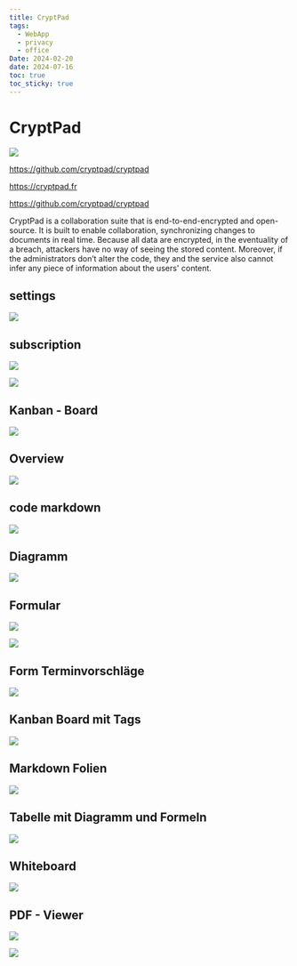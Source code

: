 ```yaml
---
title: CryptPad
tags:
  - WebApp
  - privacy
  - office
Date: 2024-02-20
date: 2024-07-16
toc: true
toc_sticky: true
---
```

#  CryptPad

![](../_asset/2024-02-20-CryptPad_image_1.png)

<https://github.com/cryptpad/cryptpad>

<https://cryptpad.fr>

<https://github.com/cryptpad/cryptpad>

CryptPad is a collaboration suite that is end-to-end-encrypted and open-source. It is built to enable collaboration, synchronizing changes to documents in real time. Because all data are encrypted, in the eventuality of a breach, attackers have no way of seeing the stored content. Moreover, if the administrators don’t alter the code, they and the service also cannot infer any piece of information about the users' content.

## settings

![](../_asset/2024-02-20-CryptPad_image_2.png)

## subscription 

![](../_asset/2024-02-20-CryptPad_image_3.png)


![](../_asset/2024-02-20-CryptPad_image_4.png)

## Kanban - Board 


 ![](../_asset/2024-02-20-CryptPad_image_5.png)
## Overview

![](../_asset/2024-02-20-CryptPad_image_6.png)

## code markdown

![](../_asset/2024-02-20-CryptPad_image_7.png)

## Diagramm

![](../_asset/2024-02-20-CryptPad_image_8.png)

## Formular 

![](../_asset/2024-02-20-CryptPad_image_9.png)

![](../_asset/2024-02-20-CryptPad_image_10.png)
## Form Terminvorschläge 

![](../_asset/2024-02-20-CryptPad_image_11.png)


## Kanban Board mit Tags 

![](../_asset/2024-02-20-CryptPad_image_12.png)


## Markdown Folien 

![](../_asset/2024-02-20-CryptPad_image_13.png)


## Tabelle mit Diagramm und Formeln

![](../_asset/2024-02-20-CryptPad_image_14.png)

## Whiteboard 

![](../_asset/2024-02-20-CryptPad_image_15.png)

## PDF  - Viewer 

![](../_asset/2024-02-20-CryptPad_image_16.png)



![](../_asset/2024-02-20-CryptPad_image_17.png)